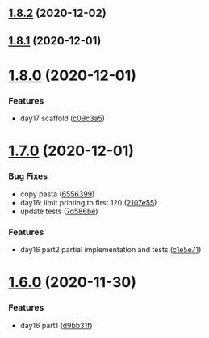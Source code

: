 ## [1.8.2](https://github.com/dds/aoc2019/compare/v1.8.1...v1.8.2) (2020-12-02)



## [1.8.1](https://github.com/dds/aoc2019/compare/v1.8.0...v1.8.1) (2020-12-01)



# [1.8.0](https://github.com/dds/aoc2019/compare/v1.7.0...v1.8.0) (2020-12-01)


### Features

* day17 scaffold ([c09c3a5](https://github.com/dds/aoc2019/commit/c09c3a5d746ea0a2dff2d513082f33054f9afd97))



# [1.7.0](https://github.com/dds/aoc2019/compare/v1.6.0...v1.7.0) (2020-12-01)


### Bug Fixes

* copy pasta ([6556399](https://github.com/dds/aoc2019/commit/6556399c176c77ddff23a0c6af80be2a4263e0ca))
* day16: limit printing to first 120 ([2107e55](https://github.com/dds/aoc2019/commit/2107e55786477160a3b7b61143da709b55a5a63a))
* update tests ([7d586be](https://github.com/dds/aoc2019/commit/7d586be37548128bfe6e3abe98732e424b4db524))


### Features

* day16 part2 partial implementation and tests ([c1e5e71](https://github.com/dds/aoc2019/commit/c1e5e71b86e438c653889eaea127f9032946268f))



# [1.6.0](https://github.com/dds/aoc2019/compare/v1.5.0...v1.6.0) (2020-11-30)


### Features

* day16 part1 ([d9bb31f](https://github.com/dds/aoc2019/commit/d9bb31f5e544bef9acf7d65a0114521fa99c26e8))



